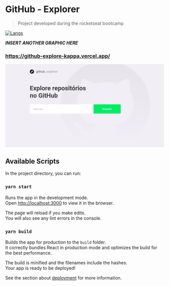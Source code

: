 
# GitHub - Explorer

> Project developed during the rocketseat bootcamp

[![Langs](https://img.shields.io/badge/Langs-ReactJS%20%7C%20Javascript-lightgrey)]()

***INSERT ANOTHER GRAPHIC HERE***
### https://github-explore-kappa.vercel.app/
[![Demonstration](https://raw.githubusercontent.com/ddanielsouza/github-explore/master/github-explore-kappa.vercel.app.png)]()

## Available Scripts

In the project directory, you can run:

### `yarn start`

Runs the app in the development mode.<br />
Open [http://localhost:3000](http://localhost:3000) to view it in the browser.

The page will reload if you make edits.<br />
You will also see any lint errors in the console.
### `yarn build`

Builds the app for production to the `build` folder.<br />
It correctly bundles React in production mode and optimizes the build for the best performance.

The build is minified and the filenames include the hashes.<br />
Your app is ready to be deployed!

See the section about [deployment](https://facebook.github.io/create-react-app/docs/deployment) for more information.
